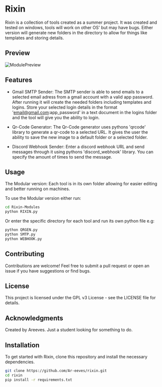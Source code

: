 # Rixin

Rixin is a collection of tools created as a summer project. It was created and tested on windows, tools will work on other OS' but may have bugs. Either version will generate new folders in the directory to allow for things like templates and storing details.

## Preview
![ModulePreview](https://github.com/user-attachments/assets/b2dcd7e7-69ae-4d6c-bc6d-cd1b47a0d0c8)

## Features

- Gmail SMTP Sender: The SMTP sender is able to send emails to a selected email adress from a gmail account with a valid app password. After running it will create the needed folders including templates and logins. Store your selected login details in the format 'email@gmail.com:app_password' in a text document in the logins folder and the tool will give you the ability to login.

- Qr-Code Generator: The Qr-Code generator uses pythons 'qrcode' library to generate a qr-code to a selected URL. It gives the user the ability to save the new image to a default folder or a selected folder.

- Discord Webhook Sender: Enter a discord webhook URL and send messages through it using pythons 'discord_webhook' library. You can specify the amount of times to send the message.

## Usage

The Modular version: Each tool is in its own folder allowing for easier editing and better running on machines.

To use the Modular version either run:
```bash
cd Rixin-Modules
python RIXIN.py
```
Or enter the specific directory for each tool and run its own python file e.g:
```bash
python QRGEN.py
python SMTP.py
python WEBHOOK.py
```

## Contributing
Contributions are welcome! Feel free to submit a pull request or open an issue if you have suggestions or find bugs.

## License
This project is licensed under the GPL v3 License - see the LICENSE file for details.

## Acknowledgments
Created by Areeves.
Just a student looking for something to do.

## Installation

To get started with Rixin, clone this repository and install the necessary dependencies.

```bash
git clone https://github.com/Ar-eeves/rixin.git
cd rixin
pip install -r requirements.txt
```
